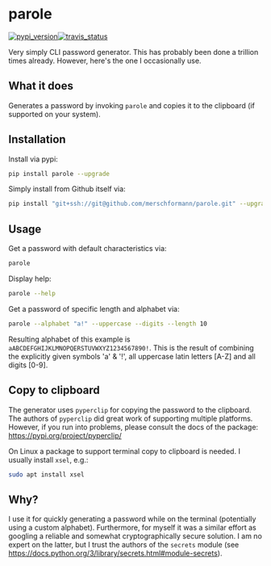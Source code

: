 # parole

[![pypi_version](https://img.shields.io/pypi/v/parole?label=pypi)](https://pypi.org/project/parole)[![travis_status](https://api.travis-ci.com/merschformann/parole.svg?branch=main)](https://travis-ci.com/github/merschformann/parole)

Very simply CLI password generator. This has probably been done a trillion times
already. However, here's the one I occasionally use.

## What it does

Generates a password by invoking `parole` and copies it to the clipboard (if
supported on your system).

## Installation

Install via pypi:

```bash
pip install parole --upgrade
```

Simply install from Github itself via:

```bash
pip install "git+ssh://git@github.com/merschformann/parole.git" --upgrade
```

## Usage

Get a password with default characteristics via:

```bash
parole
```

Display help:

```bash
parole --help
```

Get a password of specific length and alphabet via:

```bash
parole --alphabet "a!" --uppercase --digits --length 10
```

Resulting alphabet of this example is `aABCDEFGHIJKLMNOPQERSTUVWXYZ1234567890!`.
This is the result of combining the explicitly given symbols 'a' & '!', all
uppercase latin letters [A-Z] and all digits [0-9].

## Copy to clipboard

The generator uses `pyperclip` for copying the password to the clipboard. The
authors of `pyperclip` did great work of supporting multiple platforms. However,
if you run into problems, please consult the docs of the package:
https://pypi.org/project/pyperclip/

On Linux a package to support terminal copy to clipboard is needed. I usually
install `xsel`, e.g.:

```bash
sudo apt install xsel
```

## Why?

I use it for quickly generating a password while on the terminal (potentially
using a custom alphabet). Furthermore, for myself it was a similar effort as
googling a reliable and somewhat cryptographically secure solution. I am no
expert on the latter, but I trust the authors of the `secrets` module (see
https://docs.python.org/3/library/secrets.html#module-secrets).
